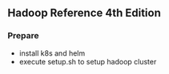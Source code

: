 ## Hadoop Reference 4th Edition

### Prepare

* install k8s and helm
* execute setup.sh to setup hadoop cluster
